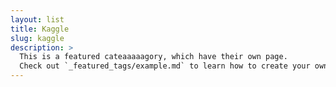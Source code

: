 ```yaml
---
layout: list
title: Kaggle
slug: kaggle
description: >
  This is a featured cateaaaaagory, which have their own page.
  Check out `_featured_tags/example.md` to learn how to create your own.
---
```


